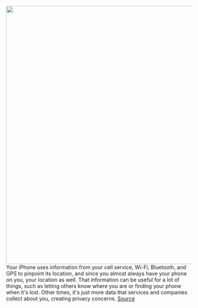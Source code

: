 <img src='https://cdn.vox-cdn.com/thumbor/XdL1MhJsTCZUBKF4dmTUJn291F8=/0x0:2040x1360/1200x800/filters:focal(857x517:1183x843)/cdn.vox-cdn.com/uploads/chorus_image/image/69871892/akrales_190913_3628_0277.0.jpg' width='700px' /><br/>
Your iPhone uses information from your cell service, Wi-Fi, Bluetooth, and GPS to pinpoint its location, and since you almost always have your phone on you, your location as well. That information can be useful for a lot of things, such as letting others know where you are or finding your phone when it's lost. Other times, it's just more data that services and companies collect about you, creating privacy concerns.
<a href='https://www.theverge.com/22676312/ios-iphone-apple-location-tracking-turn-off-on'> Source <a/>